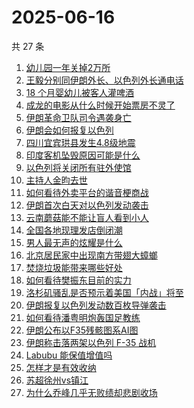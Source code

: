 # 2025-06-16

共 27 条

<!-- BEGIN ZHIHUSEARCH -->
<!-- 最后更新时间 Mon Jun 16 2025 17:20:52 GMT+0800 (China Standard Time) -->

1. [幼儿园一年关掉2万所](https://www.zhihu.com/search?q=%E5%B9%BC%E5%84%BF%E5%9B%AD%E4%B8%80%E5%B9%B4%E5%85%B3%E6%8E%892%E4%B8%87%E6%89%80)
1. [王毅分别同伊朗外长、以色列外长通电话](https://www.zhihu.com/search?q=%E7%8E%8B%E6%AF%85%E5%88%86%E5%88%AB%E5%90%8C%E4%BC%8A%E6%9C%97%E5%A4%96%E9%95%BF%E3%80%81%E4%BB%A5%E8%89%B2%E5%88%97%E5%A4%96%E9%95%BF%E9%80%9A%E7%94%B5%E8%AF%9D)
1. [18 个月婴幼儿被客人灌啤酒](https://www.zhihu.com/search?q=18%20%E4%B8%AA%E6%9C%88%E5%A9%B4%E5%B9%BC%E5%84%BF%E8%A2%AB%E5%AE%A2%E4%BA%BA%E7%81%8C%E5%95%A4%E9%85%92)
1. [成龙的电影从什么时候开始票房不灵了](https://www.zhihu.com/search?q=%E6%88%90%E9%BE%99%E7%9A%84%E7%94%B5%E5%BD%B1%E4%BB%8E%E4%BB%80%E4%B9%88%E6%97%B6%E5%80%99%E5%BC%80%E5%A7%8B%E7%A5%A8%E6%88%BF%E4%B8%8D%E7%81%B5%E4%BA%86)
1. [伊朗革命卫队司令遇袭身亡](https://www.zhihu.com/search?q=%E4%BC%8A%E6%9C%97%E9%9D%A9%E5%91%BD%E5%8D%AB%E9%98%9F%E5%8F%B8%E4%BB%A4%E9%81%87%E8%A2%AD%E8%BA%AB%E4%BA%A1)
1. [伊朗会如何报复以色列](https://www.zhihu.com/search?q=%E4%BC%8A%E6%9C%97%E4%BC%9A%E5%A6%82%E4%BD%95%E6%8A%A5%E5%A4%8D%E4%BB%A5%E8%89%B2%E5%88%97)
1. [四川宜宾珙县发生4.8级地震](https://www.zhihu.com/search?q=%E5%9B%9B%E5%B7%9D%E5%AE%9C%E5%AE%BE%E7%8F%99%E5%8E%BF%E5%8F%91%E7%94%9F4.8%E7%BA%A7%E5%9C%B0%E9%9C%87)
1. [印度客机坠毁原因可能是什么](https://www.zhihu.com/search?q=%E5%8D%B0%E5%BA%A6%E5%AE%A2%E6%9C%BA%E5%9D%A0%E6%AF%81%E5%8E%9F%E5%9B%A0%E5%8F%AF%E8%83%BD%E6%98%AF%E4%BB%80%E4%B9%88)
1. [以色列将关闭所有驻外使馆](https://www.zhihu.com/search?q=%E4%BB%A5%E8%89%B2%E5%88%97%E5%B0%86%E5%85%B3%E9%97%AD%E6%89%80%E6%9C%89%E9%A9%BB%E5%A4%96%E4%BD%BF%E9%A6%86)
1. [主持人金昀去世](https://www.zhihu.com/search?q=%E4%B8%BB%E6%8C%81%E4%BA%BA%E9%87%91%E6%98%80%E5%8E%BB%E4%B8%96)
1. [如何看待外卖平台的谐音梗商战](https://www.zhihu.com/search?q=%E5%A6%82%E4%BD%95%E7%9C%8B%E5%BE%85%E5%A4%96%E5%8D%96%E5%B9%B3%E5%8F%B0%E7%9A%84%E8%B0%90%E9%9F%B3%E6%A2%97%E5%95%86%E6%88%98)
1. [伊朗首次白天对以色列发动袭击](https://www.zhihu.com/search?q=%E4%BC%8A%E6%9C%97%E9%A6%96%E6%AC%A1%E7%99%BD%E5%A4%A9%E5%AF%B9%E4%BB%A5%E8%89%B2%E5%88%97%E5%8F%91%E5%8A%A8%E8%A2%AD%E5%87%BB)
1. [云南蘑菇能不能让盲人看到小人](https://www.zhihu.com/search?q=%E4%BA%91%E5%8D%97%E8%98%91%E8%8F%87%E8%83%BD%E4%B8%8D%E8%83%BD%E8%AE%A9%E7%9B%B2%E4%BA%BA%E7%9C%8B%E5%88%B0%E5%B0%8F%E4%BA%BA)
1. [全国各地现理发店倒闭潮](https://www.zhihu.com/search?q=%E5%85%A8%E5%9B%BD%E5%90%84%E5%9C%B0%E7%8E%B0%E7%90%86%E5%8F%91%E5%BA%97%E5%80%92%E9%97%AD%E6%BD%AE)
1. [男人最无声的炫耀是什么](https://www.zhihu.com/search?q=%E7%94%B7%E4%BA%BA%E6%9C%80%E6%97%A0%E5%A3%B0%E7%9A%84%E7%82%AB%E8%80%80%E6%98%AF%E4%BB%80%E4%B9%88)
1. [北京居民家中出现南方带翅大蟑螂](https://www.zhihu.com/search?q=%E5%8C%97%E4%BA%AC%E5%B1%85%E6%B0%91%E5%AE%B6%E4%B8%AD%E5%87%BA%E7%8E%B0%E5%8D%97%E6%96%B9%E5%B8%A6%E7%BF%85%E5%A4%A7%E8%9F%91%E8%9E%82)
1. [焚烧垃圾能带来哪些好处](https://www.zhihu.com/search?q=%E7%84%9A%E7%83%A7%E5%9E%83%E5%9C%BE%E8%83%BD%E5%B8%A6%E6%9D%A5%E5%93%AA%E4%BA%9B%E5%A5%BD%E5%A4%84)
1. [如何看待樊振东目前的实力](https://www.zhihu.com/search?q=%E5%A6%82%E4%BD%95%E7%9C%8B%E5%BE%85%E6%A8%8A%E6%8C%AF%E4%B8%9C%E7%9B%AE%E5%89%8D%E7%9A%84%E5%AE%9E%E5%8A%9B)
1. [洛杉矶骚乱是否预示着美国「内战」将至](https://www.zhihu.com/search?q=%E6%B4%9B%E6%9D%89%E7%9F%B6%E9%AA%9A%E4%B9%B1%E6%98%AF%E5%90%A6%E9%A2%84%E7%A4%BA%E7%9D%80%E7%BE%8E%E5%9B%BD%E3%80%8C%E5%86%85%E6%88%98%E3%80%8D%E5%B0%86%E8%87%B3)
1. [伊朗报复以色列发动数百枚导弹袭击](https://www.zhihu.com/search?q=%E4%BC%8A%E6%9C%97%E6%8A%A5%E5%A4%8D%E4%BB%A5%E8%89%B2%E5%88%97%E5%8F%91%E5%8A%A8%E6%95%B0%E7%99%BE%E6%9E%9A%E5%AF%BC%E5%BC%B9%E8%A2%AD%E5%87%BB)
1. [如何看待潘粤明炮轰国足教练](https://www.zhihu.com/search?q=%E5%A6%82%E4%BD%95%E7%9C%8B%E5%BE%85%E6%BD%98%E7%B2%A4%E6%98%8E%E7%82%AE%E8%BD%B0%E5%9B%BD%E8%B6%B3%E6%95%99%E7%BB%83)
1. [伊朗公布以F35残骸图系AI图](https://www.zhihu.com/search?q=%E4%BC%8A%E6%9C%97%E5%85%AC%E5%B8%83%E4%BB%A5F35%E6%AE%8B%E9%AA%B8%E5%9B%BE%E7%B3%BBAI%E5%9B%BE)
1. [伊朗称击落两架以色列 F-35 战机](https://www.zhihu.com/search?q=%E4%BC%8A%E6%9C%97%E7%A7%B0%E5%87%BB%E8%90%BD%E4%B8%A4%E6%9E%B6%E4%BB%A5%E8%89%B2%E5%88%97%20F-35%20%E6%88%98%E6%9C%BA)
1. [Labubu 能保值增值吗](https://www.zhihu.com/search?q=Labubu%20%E8%83%BD%E4%BF%9D%E5%80%BC%E5%A2%9E%E5%80%BC%E5%90%97)
1. [怎样才是有效收纳](https://www.zhihu.com/search?q=%E6%80%8E%E6%A0%B7%E6%89%8D%E6%98%AF%E6%9C%89%E6%95%88%E6%94%B6%E7%BA%B3)
1. [苏超徐州vs镇江](https://www.zhihu.com/search?q=%E8%8B%8F%E8%B6%85%E5%BE%90%E5%B7%9Evs%E9%95%87%E6%B1%9F)
1. [为什么乔峰几乎无败绩却悲剧收场](https://www.zhihu.com/search?q=%E4%B8%BA%E4%BB%80%E4%B9%88%E4%B9%94%E5%B3%B0%E5%87%A0%E4%B9%8E%E6%97%A0%E8%B4%A5%E7%BB%A9%E5%8D%B4%E6%82%B2%E5%89%A7%E6%94%B6%E5%9C%BA)

<!-- END ZHIHUSEARCH -->
